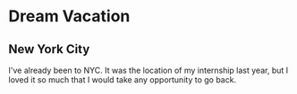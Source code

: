 # Dream Vacation

## New York City

I've already been to NYC. It was the location of my internship last year,
but I loved it so much that I would take any opportunity to go back.